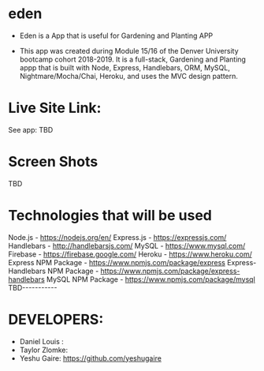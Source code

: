 # eden
 - Eden is a App that is useful for Gardening and Planting APP

 - This app was created during Module  15/16 of the Denver University  bootcamp cohort 2018-2019. It is a full-stack, Gardening and Planting appp that is built with Node, Express, Handlebars, ORM, MySQL, Nightmare/Mocha/Chai, Heroku, and uses the MVC design pattern.

# Live Site Link:
See app: TBD

# Screen Shots
TBD

# Technologies that will be used
Node.js - https://nodejs.org/en/
Express.js - https://expressjs.com/
Handlebars - http://handlebarsjs.com/
MySQL - https://www.mysql.com/
Firebase - https://firebase.google.com/
Heroku - https://www.heroku.com/
Express NPM Package - https://www.npmjs.com/package/express
Express-Handlebars NPM Package - https://www.npmjs.com/package/express-handlebars
MySQL NPM Package - https://www.npmjs.com/package/mysql
TBD-----------


# DEVELOPERS:
 - Daniel Louis : 
 - Taylor Zlomke:
 - Yeshu Gaire: https://github.com/yeshugaire
